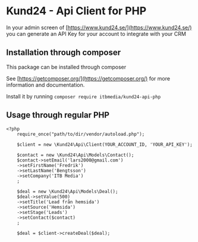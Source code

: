 Kund24 - Api Client for PHP
========================================

In your admin screen of [https://www.kund24.se/](https://www.kund24.se/) you can generate an API Key for your account to integrate with your CRM


Installation through composer
--------------------

This package can be installed through composer

See [https://getcomposer.org/](https://getcomposer.org/) for more information and documentation.

Install it by running `composer require itbmedia/kund24-api-php`

Usage through regular PHP
--------------------

```
<?php 
	require_once("path/to/dir/vendor/autoload.php");

	$client = new \Kund24\Api\Client(YOUR_ACCOUNT_ID, 'YOUR_API_KEY');
	
	$contact = new \Kund24\Api\Models\Contact();
	$contact->setEmail('lars2000@gmail.com')
	->setFirstName('Fredrik')
	->setLastName('Bengtsson')
	->setCompany('ITB Media')
	;

	$deal = new \Kund24\Api\Models\Deal();
	$deal->setValue(500)
	->setTitle('Lead från hemsida')
	->setSource('Hemsida')
	->setStage('Leads')
	->setContact($contact)
	;

	$deal = $client->createDeal($deal);
```